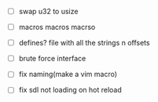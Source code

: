 - [ ] swap u32 to usize
- [ ] macros macros macrso
- [ ] defines? file with all the strings n offsets
- [ ] brute force interface 
- [ ] fix naming(make a vim macro) 
- [ ] fix sdl not loading on hot reload 

